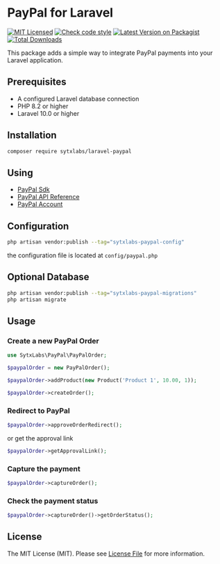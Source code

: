 # PayPal for Laravel

[![MIT Licensed](https://img.shields.io/badge/License-MIT-brightgreen.svg?style=flat-square)](LICENSE)
[![Check code style](https://github.com/SytxLabs/Laravel-PayPal/actions/workflows/code-style.yml/badge.svg?style=flat-square)](https://github.com/SytxLabs/Laravel-PayPal/actions/workflows/code-style.yml)
[![Latest Version on Packagist](https://poser.pugx.org/sytxlabs/laravel-paypal/v/stable?format=flat-square)](https://packagist.org/packages/sytxlabs/laravel-paypal)
[![Total Downloads](https://poser.pugx.org/sytxlabs/laravel-paypal/downloads?format=flat-square)](https://packagist.org/packages/sytxlabs/laravel-paypal)

This package adds a simple way to integrate PayPal payments into your Laravel application.

## Prerequisites

* A configured Laravel database connection
* PHP 8.2 or higher
* Laravel 10.0 or higher

## Installation

```sh
composer require sytxlabs/laravel-paypal
```

## Using
- [PayPal Sdk](https://developer.paypal.com/serversdk/php/getting-started/how-to-get-started)
- [PayPal API Reference](https://developer.paypal.com/docs/api/overview/)
- [PayPal Account](https://developer.paypal.com/docs/api-basics/sandbox/accounts/)

## Configuration

```sh
php artisan vendor:publish --tag="sytxlabs-paypal-config"
```
the configuration file is located at `config/paypal.php`

## Optional Database

```sh
php artisan vendor:publish --tag="sytxlabs-paypal-migrations"
php artisan migrate
```

## Usage

### Create a new PayPal Order
```php
use SytxLabs\PayPal\PayPalOrder;

$paypalOrder = new PayPalOrder();

$paypalOrder->addProduct(new Product('Product 1', 10.00, 1));

$paypalOrder->createOrder();
```

### Redirect to PayPal
```php
$paypalOrder->approveOrderRedirect();
```
or get the approval link
```php
$paypalOrder->getApprovalLink();
```

### Capture the payment
```php
$paypalOrder->captureOrder();
```

### Check the payment status
```php
$paypalOrder->captureOrder()->getOrderStatus();
```

## License

The MIT License (MIT). Please see [License File](LICENSE) for more information.

